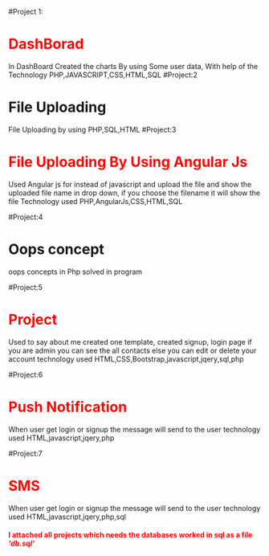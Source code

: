 #Project 1:
<h1 style="color:red">DashBorad</h1>
In DashBoard Created the charts By using Some user data, With help of the Technology PHP,JAVASCRIPT,CSS,HTML,SQL
#Project:2
<h1 fill="red">File Uploading</h1>
File Uploading by using PHP,SQL,HTML
#Project:3
<h1 style="color:red">File Uploading By Using Angular Js</h1>
Used Angular js for instead of javascript and upload the file and show the uploaded file name in drop down, if you choose the filename it will show the file
Technology used
PHP,AngularJs,CSS,HTML,SQL

#Project:4
<h1>Oops concept</h1>
oops concepts in Php solved in program

#Project:5
<h1 style="color:red">Project</h1>
Used to say about me created one template, created signup, login page if you are admin you can see the all contacts else you can edit or delete your account
technology used
HTML,CSS,Bootstrap,javascript,jqery,sql,php

#Project:6
<h1 style="color:red">Push Notification</h1>
When user get login or signup the message will send to the user 
technology used
HTML,javascript,jqery,php

#Project:7
<h1 style="color:red">SMS</h1>
When user get login or signup the message will send to the user 
technology used
HTML,javascript,jqery,php,sql


<h4 style="color:red">I attached all projects which needs the databases worked in sql as a file <i>'db.sql'</i>

